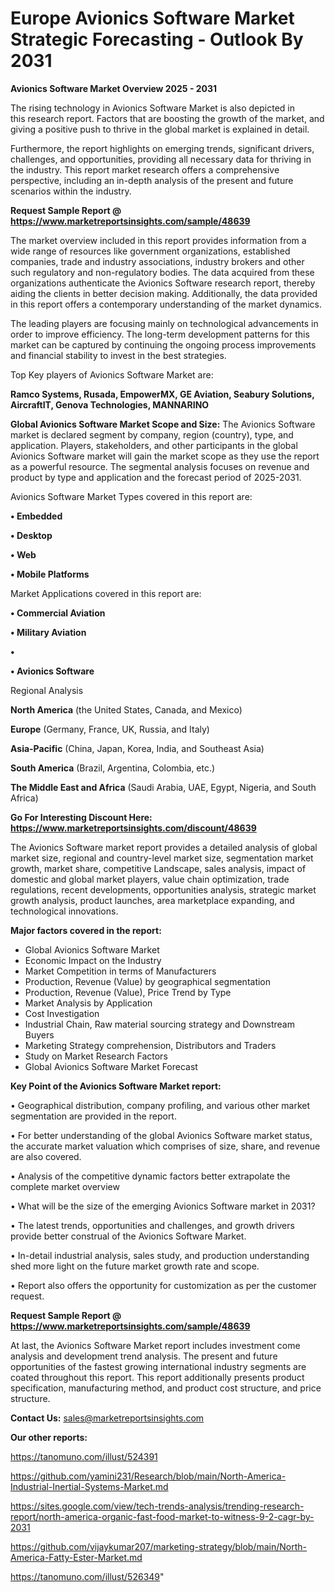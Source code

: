 # Europe Avionics Software Market Strategic Forecasting - Outlook By 2031

<Strong> Avionics Software Market Overview 2025 - 2031</strong>

The rising technology in Avionics Software Market is also depicted in this research report. Factors that are boosting the growth of the market, and giving a positive push to thrive in the global market is explained in detail.

Furthermore, the report highlights on emerging trends, significant drivers, challenges, and opportunities, providing all necessary data for thriving in the industry. This report market research offers a comprehensive perspective, including an in-depth analysis of the present and future scenarios within the industry.

<strong>Request Sample Report @ <a href=https://www.marketreportsinsights.com/sample/48639>https://www.marketreportsinsights.com/sample/48639</a></strong>

The market overview included in this report provides information from a wide range of resources like government organizations, established companies, trade and industry associations, industry brokers and other such regulatory and non-regulatory bodies. The data acquired from these organizations authenticate the Avionics Software research report, thereby aiding the clients in better decision making. Additionally, the data provided in this report offers a contemporary understanding of the market dynamics.

The leading players are focusing mainly on technological advancements in order to improve efficiency. The long-term development patterns for this market can be captured by continuing the ongoing process improvements and financial stability to invest in the best strategies.

Top Key players of Avionics Software Market are:

<strong>Ramco Systems, Rusada, EmpowerMX, GE Aviation, Seabury Solutions, AircraftIT, Genova Technologies, MANNARINO</strong>

<strong><b>Global Avionics Software Market Scope and Size:</b></strong>
The Avionics Software market is declared segment by company, region (country), type, and application. Players, stakeholders, and other participants in the global Avionics Software market will gain the market scope as they use the report as a powerful resource. The segmental analysis focuses on revenue and product by type and application and the forecast period of 2025-2031.

Avionics Software Market Types covered in this report are:

<strong>•  Embedded

•  Desktop

•  Web

•  Mobile Platforms</strong>

Market Applications covered in this report are:

<strong>•  Commercial Aviation

•  Military Aviation

•  

•  Avionics Software</strong> 

Regional Analysis

<strong>North America</strong> (the United States, Canada, and Mexico)

<strong>Europe</strong> (Germany, France, UK, Russia, and Italy)

<strong>Asia-Pacific</strong> (China, Japan, Korea, India, and Southeast Asia)

<strong>South America</strong> (Brazil, Argentina, Colombia, etc.)

<strong>The Middle East and Africa</strong> (Saudi Arabia, UAE, Egypt, Nigeria, and South Africa)

<strong>Go For Interesting Discount Here: <a href=https://www.marketreportsinsights.com/discount/48639>https://www.marketreportsinsights.com/discount/48639</a></strong>

The Avionics Software market report provides a detailed analysis of global market size, regional and country-level market size, segmentation market growth, market share, competitive Landscape, sales analysis, impact of domestic and global market players, value chain optimization, trade regulations, recent developments, opportunities analysis, strategic market growth analysis, product launches, area marketplace expanding, and technological innovations.

<strong><b>Major factors covered in the report:</b></strong>
<ul>
  <li>Global Avionics Software Market </li>
  <li>Economic Impact on the Industry</li>
  <li>Market Competition in terms of Manufacturers</li>
  <li>Production, Revenue (Value) by geographical segmentation</li>
  <li>Production, Revenue (Value), Price Trend by Type</li>
  <li>Market Analysis by Application</li>
  <li>Cost Investigation</li>
  <li>Industrial Chain, Raw material sourcing strategy and Downstream Buyers</li>
  <li>Marketing Strategy comprehension, Distributors and Traders</li>
  <li>Study on Market Research Factors</li>
  <li>Global Avionics Software Market Forecast</li>
</ul>

<strong><b>Key Point of the Avionics Software Market report:</b></strong>

• Geographical distribution, company profiling, and various other market segmentation are provided in the report.

• For better understanding of the global Avionics Software market status, the accurate market valuation which comprises of size, share, and revenue are also covered.

• Analysis of the competitive dynamic factors better extrapolate the complete market overview

• What will be the size of the emerging Avionics Software market in 2031?

• The latest trends, opportunities and challenges, and growth drivers provide better construal of the Avionics Software Market.

• In-detail industrial analysis, sales study, and production understanding shed more light on the future market growth rate and scope.

• Report also offers the opportunity for customization as per the customer request.

<strong>Request Sample Report @ <a href=https://www.marketreportsinsights.com/sample/48639>https://www.marketreportsinsights.com/sample/48639</a></strong>

At last, the Avionics Software Market report includes investment come analysis and development trend analysis. The present and future opportunities of the fastest growing international industry segments are coated throughout this report. This report additionally presents product specification, manufacturing method, and product cost structure, and price structure.

<strong>Contact Us:</strong>
sales@marketreportsinsights.com

<strong>Our other reports:</strong>

<a href=https://tanomuno.com/illust/524391>https://tanomuno.com/illust/524391</a>

<a href=https://github.com/yamini231/Research/blob/main/North-America-Industrial-Inertial-Systems-Market.md>https://github.com/yamini231/Research/blob/main/North-America-Industrial-Inertial-Systems-Market.md</a>

<a href=https://sites.google.com/view/tech-trends-analysis/trending-research-report/north-america-organic-fast-food-market-to-witness-9-2-cagr-by-2031>https://sites.google.com/view/tech-trends-analysis/trending-research-report/north-america-organic-fast-food-market-to-witness-9-2-cagr-by-2031</a>

<a href=https://github.com/vijaykumar207/marketing-strategy/blob/main/North-America-Fatty-Ester-Market.md>https://github.com/vijaykumar207/marketing-strategy/blob/main/North-America-Fatty-Ester-Market.md</a>

<a href=https://tanomuno.com/illust/526349>https://tanomuno.com/illust/526349</a>"

